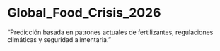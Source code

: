 # Global_Food_Crisis_2026
“Predicción basada en patrones actuales de fertilizantes, regulaciones climáticas y seguridad alimentaria.”
